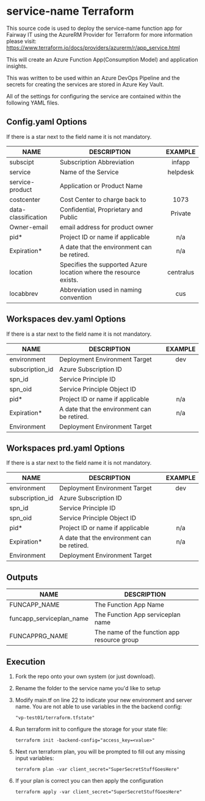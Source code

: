 # service-name Terraform

This source code is used to deploy the service-name function app for Fairway IT using the AzureRM Provider for Terraform for more information please visit: <https://www.terraform.io/docs/providers/azurerm/r/app_service.html>

This will create an Azure Function App(Consumption Model) and application insights.

This was written to be used within an Azure DevOps Pipeline and the secrets for creating the services are stored in Azure Key Vault.

All of the settings for configuring the service are contained within the following YAML files.

## Config.yaml Options

If there is a star next to the field name it is not mandatory.

| NAME                        | DESCRIPTION                                                  |          EXAMPLE          |
| --------------------------- | ------------------------------------------------------------ | :-----------------------: |
| subscipt                    | Subscription Abbreviation                                    |          infapp           |
| service                     | Name of the Service                                          |         helpdesk          |
| service-product             | Application  or Product Name                                 |                           |
| costcenter                  | Cost Center to charge back to                                |           1073            |
| data-classification         | Confidential, Proprietary and Public                         |          Private          |
| Owner-email                 | email address for product owner                              |                           |
| pid*                        | Project ID or name if applicable                             |            n/a            |
| Expiration*                 | A date that the environment can be retired.                  |            n/a            |
| location                    | Specifies the supported Azure location where the resource exists. |         centralus    |
| locabbrev                   | Abbreviation used in naming convention                       |            cus            |

## Workspaces dev.yaml Options

If there is a star next to the field name it is not mandatory.

| NAME                        | DESCRIPTION                                                  |          EXAMPLE          |
| --------------------------- | ------------------------------------------------------------ | :-----------------------: |
| environment                 | Deployment Environment Target                                |            dev            |
| subscription_id             | Azure Subscription ID                                        |                           |
| spn_id                      | Service Principle ID                                         |                           |
| spn_oid                     | Service Principle Object ID                                  |                           |
| pid*                        | Project ID or name if applicable                             |            n/a            |
| Expiration*                 | A date that the environment can be retired.                  |            n/a            |
| Environment                 | Deployment Environment Target                                |                           |

## Workspaces prd.yaml Options

If there is a star next to the field name it is not mandatory.

| NAME                        | DESCRIPTION                                                  |          EXAMPLE          |
| --------------------------- | ------------------------------------------------------------ | :-----------------------: |
| environment                 | Deployment Environment Target                                |            dev            |
| subscription_id             | Azure Subscription ID                                        |                           |
| spn_id                      | Service Principle ID                                         |                           |
| spn_oid                     | Service Principle Object ID                                  |                           |
| pid*                        | Project ID or name if applicable                             |            n/a            |
| Expiration*                 | A date that the environment can be retired.                  |            n/a            |
| Environment                 | Deployment Environment Target                                |                           |

## Outputs

| NAME                    | DESCRIPTION                                                  |
| ----------------------- | ------------------------------------------------------------ |
| FUNCAPP_NAME            | The Function App Name                                              |
| funcapp_serviceplan_name | The Function App serviceplan name                                  |
| FUNCAPPRG_NAME          | The name of the function app resource group                        |

## Execution

1) Fork the repo onto your own system (or just download).

2) Rename the folder to the service name you'd like to setup

3) Modify main.tf on line 22 to indicate your new environment and server name. You are not able to use variables in the the backend config:

    `"vp-test01/terraform.tfstate"`

4) Run terraform init to configure the storage for your state file:

    `terraform init -backend-config="access_key=<value>"`

5) Next run terraform plan, you will be prompted to fill out any missing input variables:

    `terraform plan -var client_secret="SuperSecretStuffGoesHere"`

6) If your plan is correct you can then apply the configuration

    `terraform apply -var client_secret="SuperSecretStuffGoesHere"`
